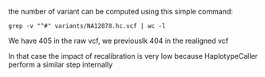the number of variant  can be computed using this simple command:

```
grep -v "^#" variants/NA12878.hc.vcf | wc -l 
```

We have 405 in the raw vcf, we previouslk 404 in the realigned vcf

In that case the impact of recalibration is very low because HaplotypeCaller perform a similar step internally


